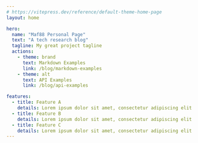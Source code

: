 ```yaml
---
# https://vitepress.dev/reference/default-theme-home-page
layout: home

hero:
  name: "Maf88 Personal Page"
  text: "A tech research blog"
  tagline: My great project tagline
  actions:
    - theme: brand
      text: Markdown Examples
      link: /blog/markdown-examples
    - theme: alt
      text: API Examples
      link: /blog/api-examples

features:
  - title: Feature A
    details: Lorem ipsum dolor sit amet, consectetur adipiscing elit
  - title: Feature B
    details: Lorem ipsum dolor sit amet, consectetur adipiscing elit
  - title: Feature C
    details: Lorem ipsum dolor sit amet, consectetur adipiscing elit
---
```


